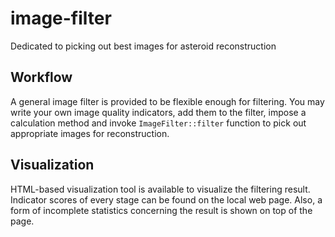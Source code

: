 # image-filter
Dedicated to picking out best images for asteroid reconstruction

## Workflow
A general image filter is provided to be flexible enough for filtering.
You may write your own image quality indicators, add them to the filter, impose a calculation method and invoke ```ImageFilter::filter``` function
to pick out appropriate images for reconstruction.

## Visualization
HTML-based visualization tool is available to visualize the filtering result. Indicator scores of every stage can be found on the local web page. Also, a form of incomplete statistics concerning the result is shown on top of the page.